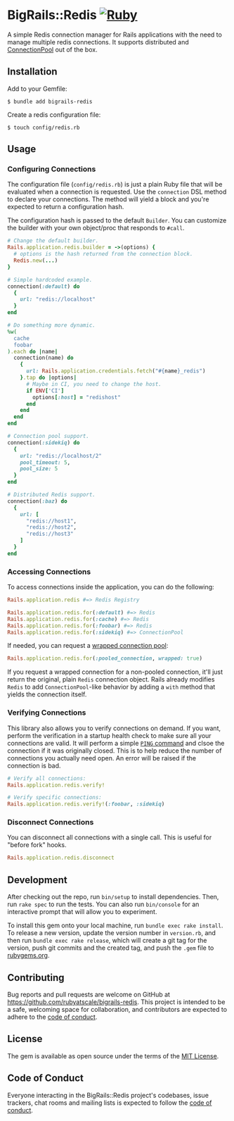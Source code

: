 # BigRails::Redis [![Ruby](https://github.com/rubyatscale/bigrails-redis/actions/workflows/main.yml/badge.svg)](https://github.com/rubyatscale/bigrails-redis/actions/workflows/main.yml)

A simple Redis connection manager for Rails applications with the need to manage multiple redis connections. It supports distributed and [ConnectionPool](https://github.com/mperham/connection_pool) out of the box.

## Installation

Add to your Gemfile:

    $ bundle add bigrails-redis

Create a redis configuration file:

    $ touch config/redis.rb

## Usage

### Configuring Connections

The configuration file (`config/redis.rb`) is just a plain Ruby file that will be evaluated when a connection is requested. Use the `connection` DSL method to declare your connections. The method will yield a block and you're expected to return a configuration hash.

The configuration hash is passed to the default `Builder`. You can customize the builder with your own object/proc that responds to `#call`.

```ruby
# Change the default builder.
Rails.application.redis.builder = ->(options) {
  # options is the hash returned from the connection block.
  Redis.new(...)
}

# Simple hardcoded example.
connection(:default) do
  {
    url: "redis://localhost"
  }
end

# Do something more dynamic.
%w(
  cache
  foobar
).each do |name|
  connection(name) do
    {
      url: Rails.application.credentials.fetch("#{name}_redis")
    }.tap do |options|
      # Maybe in CI, you need to change the host.
      if ENV['CI']
        options[:host] = "redishost"
      end
    end
  end
end

# Connection pool support.
connection(:sidekiq) do
  {
    url: "redis://localhost/2"
    pool_timeout: 5,
    pool_size: 5
  }
end

# Distributed Redis support.
connection(:baz) do
  {
    url: [
      "redis://host1",
      "redis://host2",
      "redis://host3"
    ]
  }
end
```

### Accessing Connections

To access connections inside the application, you can do the following:

```ruby
Rails.application.redis #=> Redis Registry

Rails.application.redis.for(:default) #=> Redis
Rails.application.redis.for(:cache) #=> Redis
Rails.application.redis.for(:foobar) #=> Redis
Rails.application.redis.for(:sidekiq) #=> ConnectionPool
```

If needed, you can request a [wrapped connection pool](https://github.com/mperham/connection_pool#migrating-to-a-connection-pool):

```ruby
Rails.application.redis.for(:pooled_connection, wrapped: true)
```

If you request a wrapped connection for a non-pooled connection, it'll just return the original, plain `Redis` connection object. Rails already modifies `Redis` to add `ConnectionPool`-like behavior by adding a `with` method that yields the connection itself.

### Verifying Connections

This library also allows you to verify connections on demand. If you want, perform the verification in a startup health check to make sure all your connections are valid. It will perform a simple [`PING` command](https://redis.io/commands/PING) and clsoe the connection if it was originally closed. This is to help reduce the number of connections you actually need open. An error will be raised if the connection is bad.

```ruby
# Verify all connections:
Rails.application.redis.verify!

# Verify specific connections:
Rails.application.redis.verify!(:foobar, :sidekiq)
```

### Disconnect Connections

You can disconnect all connections with a single call. This is useful for "before fork" hooks.

```ruby
Rails.application.redis.disconnect
```

## Development

After checking out the repo, run `bin/setup` to install dependencies. Then, run `rake spec` to run the tests. You can also run `bin/console` for an interactive prompt that will allow you to experiment.

To install this gem onto your local machine, run `bundle exec rake install`. To release a new version, update the version number in `version.rb`, and then run `bundle exec rake release`, which will create a git tag for the version, push git commits and the created tag, and push the `.gem` file to [rubygems.org](https://rubygems.org).

## Contributing

Bug reports and pull requests are welcome on GitHub at https://github.com/rubyatscale/bigrails-redis. This project is intended to be a safe, welcoming space for collaboration, and contributors are expected to adhere to the [code of conduct](https://github.com/rubyatscale/bigrails-redis/blob/master/CODE_OF_CONDUCT.md).

## License

The gem is available as open source under the terms of the [MIT License](https://opensource.org/licenses/MIT).

## Code of Conduct

Everyone interacting in the BigRails::Redis project's codebases, issue trackers, chat rooms and mailing lists is expected to follow the [code of conduct](https://github.com/rubyatscale/bigrails-redis/blob/master/CODE_OF_CONDUCT.md).
